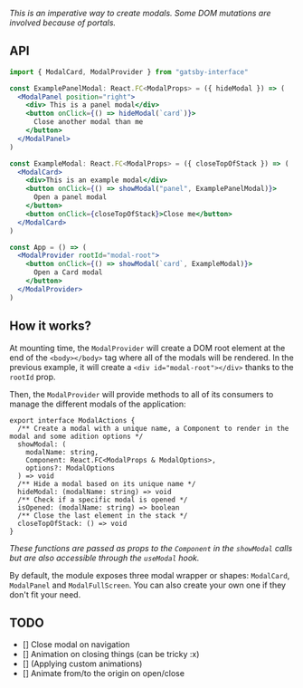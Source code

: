 _This is an imperative way to create modals. Some DOM mutations are involved because of portals._

## API

```jsx
import { ModalCard, ModalProvider } from "gatsby-interface"

const ExamplePanelModal: React.FC<ModalProps> = ({ hideModal }) => (
  <ModalPanel position="right">
    <div> This is a panel modal</div>
    <button onClick={() => hideModal(`card`)}>
      Close another modal than me
    </button>
  </ModalPanel>
)

const ExampleModal: React.FC<ModalProps> = ({ closeTopOfStack }) => (
  <ModalCard>
    <div>This is an example modal</div>
    <button onClick={() => showModal("panel", ExamplePanelModal)}>
      Open a panel modal
    </button>
    <button onClick={closeTopOfStack}>Close me</button>
  </ModalCard>
)

const App = () => (
  <ModalProvider rootId="modal-root">
    <button onClick={() => showModal(`card`, ExampleModal)}>
      Open a Card modal
    </button>
  </ModalProvider>
)
```

## How it works?

At mounting time, the `ModalProvider` will create a DOM root element at the end of the `<body></body>` tag where all of the modals will be rendered. In the previous example, it will create a `<div id="modal-root"></div>` thanks to the `rootId` prop.

Then, the `ModalProvider` will provide methods to all of its consumers to manage the different modals of the application:

```tsx
export interface ModalActions {
  /** Create a modal with a unique name, a Component to render in the modal and some adition options */
  showModal: (
    modalName: string,
    Component: React.FC<ModalProps & ModalOptions>,
    options?: ModalOptions
  ) => void
  /** Hide a modal based on its unique name */
  hideModal: (modalName: string) => void
  /** Check if a specific modal is opened */
  isOpened: (modalName: string) => boolean
  /** Close the last element in the stack */
  closeTopOfStack: () => void
}
```

_These functions are passed as props to the `Component` in the `showModal` calls but are also accessible through the `useModal` hook._

By default, the module exposes three modal wrapper or shapes: `ModalCard`, `ModalPanel` and `ModalFullScreen`. You can also create your own one if they don't fit your need.

## TODO

- [] Close modal on navigation
- [] Animation on closing things (can be tricky :x)
- [] (Applying custom animations)
- [] Animate from/to the origin on open/close
